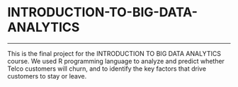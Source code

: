 # INTRODUCTION-TO-BIG-DATA-ANALYTICS

---

This is the final project for the INTRODUCTION TO BIG DATA ANALYTICS course. We used R programming language to analyze and predict whether Telco customers will churn, and to identify the key factors that drive customers to stay or leave.
